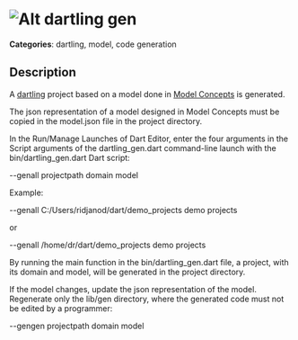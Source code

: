 # ![Alt dartling](https://raw.github.com/dzenanr/dartling/master/resources/dartling.png) **gen**

**Categories**: dartling, model, code generation

## Description

A [dartling](https://github.com/dzenanr/dartling) project based on a model
done in [Model Concepts](https://github.com/dzenanr/magic_boxes) is generated.

The json representation of a model designed in Model Concepts must be copied in
the model.json file in the project directory.

In the Run/Manage Launches of Dart Editor, enter the four arguments in the
Script arguments of the dartling_gen.dart command-line launch
with the bin/dartling_gen.dart Dart script:

--genall projectpath domain model

Example:

--genall C:/Users/ridjanod/dart/demo_projects demo projects

or

--genall /home/dr/dart/demo_projects demo projects

By running the main function in the bin/dartling_gen.dart file,
a project, with its domain and model, will be generated in the project directory.

If the model changes, update the json representation of the model.
Regenerate only the lib/gen directory, where the generated code must not be
edited by a programmer:

--gengen projectpath domain model


